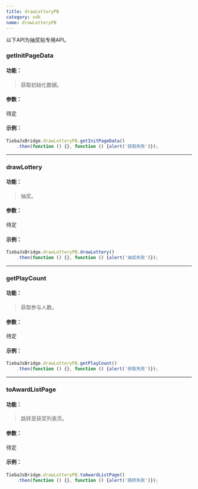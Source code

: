 ```yaml
---
title: drawLotteryPB
category: sdk
name: drawLotteryPB
---
```


以下API为抽奖贴专用API。

### getInitPageData

#### 功能：

>获取初始化数据。

#### 参数：

待定

#### 示例：

```javascript
TiebaJsBridge.drawLotteryPB.getInitPageData()
    .then(function () {}, function () {alert('获取失败')});

```

-----

### drawLottery

#### 功能：

> 抽奖。

#### 参数：

待定

#### 示例：

```javascript
TiebaJsBridge.drawLotteryPB.drawLottery()
    .then(function () {}, function () {alert('抽奖失败')});

```


-----


### getPlayCount

#### 功能：

>获取参与人数。

#### 参数：

待定

#### 示例：

```javascript
TiebaJsBridge.drawLotteryPB.getPlayCount()
    .then(function () {}, function () {alert('获取失败')});

```

-----

### toAwardListPage

#### 功能：

>跳转至获奖列表页。

#### 参数：

待定

#### 示例：

```javascript
TiebaJsBridge.drawLotteryPB.toAwardListPage()
    .then(function () {}, function () {alert('跳转失败')});

```
